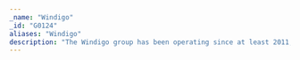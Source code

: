 ```yaml
---
_name: "Windigo"
_id: "G0124"
aliases: "Windigo"
description: "The Windigo group has been operating since at least 2011, compromising thousands of Linux and Unix servers using the Ebury SSH backdoor to create a spam botnet. Despite law enforcement intervention against the creators, Windigo operators continued updating Ebury through 2019."
---
```

